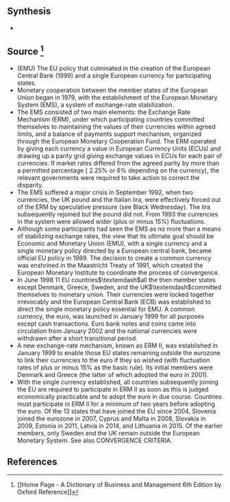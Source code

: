 ## Synthesis
- 
## Source [^1]
- (EMU) The EU policy that culminated in the creation of the European Central Bank (1999) and a single European currency for participating states.
- Monetary cooperation between the member states of the European Union began in 1979, with the establishment of the European Monetary System (EMS), a system of exchange-rate stabilization.
- The EMS consisted of two main elements: the Exchange Rate Mechanism (ERM), under which participating countries committed themselves to maintaining the values of their currencies within agreed limits, and a balance of payments support mechanism, organized through the European Monetary Cooperation Fund. The ERM operated by giving each currency a value in European Currency Units (ECUs) and drawing up a parity grid giving exchange values in ECUs for each pair of currencies. If market rates differed from the agreed parity by more than a permitted percentage ( $2.25 \%$ or $6 \%$ depending on the currency), the relevant governments were required to take action to correct the disparity.
- The EMS suffered a major crisis in September 1992, when two currencies, the UK pound and the Italian lira, were effectively forced out of the ERM by speculative pressure (see Black Wednesday). The lira subsequently rejoined but the pound did not. From 1993 the currencies in the system were allowed wider (plus or minus 15%) fluctuations.
- Although some participants had seen the EMS as no more than a means of stabilizing exchange rates, the view that its ultimate goal should be Economic and Monetary Union (EMU), with a single currency and a single monetary policy directed by a European central bank, became official EU policy in 1989. The decision to create a common currency was enshrined in the Maastricht Treaty of 1991, which created the European Monetary Institute to coordinate the process of convergence.
- In June 1998 11 EU countries$\textemdash$all the then member states except Denmark, Greece, Sweden, and the UK$\textemdash$committed themselves to monetary union. Their currencies were locked together irrevocably and the European Central Bank (ECB) was established to direct the single monetary policy essential for EMU. A common currency, the euro, was launched in January 1999 for all purposes except cash transactions. Euro bank notes and coins came into circulation from January 2002 and the national currencies were withdrawn after a short transitional period.
- A new exchange-rate mechanism, known as ERM II, was established in January 1999 to enable those EU states remaining outside the eurozone to link their currencies to the euro if they so wished (with fluctuation rates of plus or minus $15 \%$ as the basic rule). Its initial members were Denmark and Greece (the latter of which adopted the euro in 2001).
- With the single currency established, all countries subsequently joining the EU are required to participate in ERM II as soon as this is judged economically practicable and to adopt the euro in due course. Countries must participate in ERM II for a minimum of two years before adopting the euro. Of the 13 states that have joined the EU since 2004, Slovenia joined the eurozone in 2007, Cyprus and Malta in 2008, Slovakia in 2009, Estonia in 2011, Latvia in 2014, and Lithuania in 2015. Of the earlier members, only Sweden and the UK remain outside the European Monetary System. See also CONVERGENCE CRITERIA.
## References

[^1]: [[Home Page - A Dictionary of Business and Management 6th Edition by Oxford Reference]]